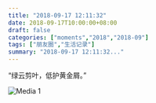 ```yaml
---
title: "2018-09-17 12:11:32"
date: 2018-09-17T10:00:00+08:00
draft: false
categories: ["moments","2018","2018-09"]
tags: ["朋友圈","生活记录"]
summary: "2018-09-17 12:11:32..."
---
```


“绿云剪叶，低护黄金屑。”

![Media 1](/Moments/photos/2018-09-17/201809171211320.jpg)

